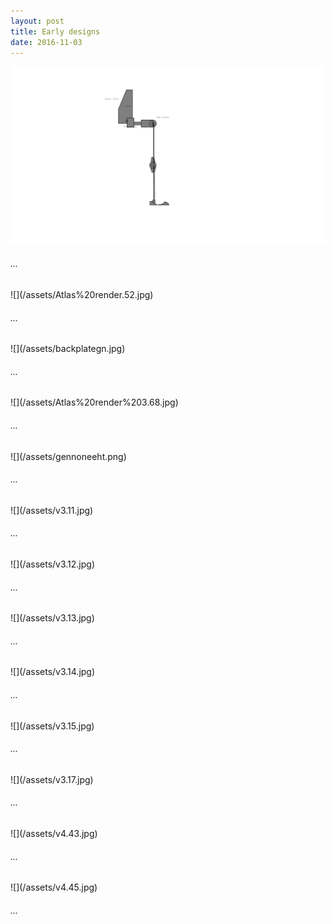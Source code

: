 ```yaml
---
layout: post
title: Early designs
date: 2016-11-03
---
```

![](/assets/progenitor.png)
<h6>...</h6>
![](/assets/Atlas%20render.52.jpg)
<h6>...</h6>
![](/assets/backplategn.jpg)
<h6>...</h6>
![](/assets/Atlas%20render%203.68.jpg)
<h6>...</h6>
![](/assets/gennoneeht.png)
<h6>...</h6>
![](/assets/v3.11.jpg)
<h6>...</h6>
![](/assets/v3.12.jpg)
<h6>...</h6>
![](/assets/v3.13.jpg)
<h6>...</h6>
![](/assets/v3.14.jpg)
<h6>...</h6>
![](/assets/v3.15.jpg)
<h6>...</h6>
![](/assets/v3.17.jpg)
<h6>...</h6>
![](/assets/v4.43.jpg)
<h6>...</h6>
![](/assets/v4.45.jpg)
<h6>...</h6>
